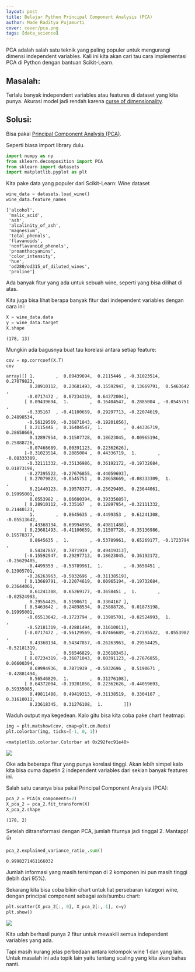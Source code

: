 ```yaml
---
layout: post
title: Belajar Python Principal Component Analysis (PCA)
author: Made Raditya Pujamurti
cover: cover/pca.png
tags: [data_science]
---
```


PCA adalah salah satu teknik yang paling populer untuk mengurangi dimensi independent variables. Kali ini kita akan cari tau cara implementasi PCA di Python dengan bantuan Scikit-Learn. 

## Masalah:
Terlalu banyak independent variables atau features di dataset yang kita punya. Akurasi model jadi rendah karena [curse of dimensionality](https://en.wikipedia.org/wiki/Curse_of_dimensionality).

## Solusi:
Bisa pakai [Principal Component Analysis (PCA)](https://en.wikipedia.org/wiki/Principal_component_analysis).

Seperti biasa import library dulu.


```python
import numpy as np
from sklearn.decomposition import PCA
from sklearn import datasets
import matplotlib.pyplot as plt

```

Kita pake data yang populer dari Scikit-Learn: Wine dataset


```python
wine_data = datasets.load_wine()
wine_data.feature_names
```




    ['alcohol',
     'malic_acid',
     'ash',
     'alcalinity_of_ash',
     'magnesium',
     'total_phenols',
     'flavanoids',
     'nonflavanoid_phenols',
     'proanthocyanins',
     'color_intensity',
     'hue',
     'od280/od315_of_diluted_wines',
     'proline']



Ada banyak fitur yang ada untuk sebuah wine, seperti yang bisa dilihat di atas.

Kita juga bisa lihat berapa banyak fitur dari independent variables dengan cara ini:


```python
X = wine_data.data
y = wine_data.target
X.shape
```




    (178, 13)



Mungkin ada bagusnya buat tau korelasi antara setiap feature:


```python
cov = np.corrcoef(X.T)
cov
```




    array([[ 1.        ,  0.09439694,  0.2115446 , -0.31023514,  0.27079823,
             0.28910112,  0.23681493, -0.15592947,  0.13669791,  0.5463642 ,
            -0.0717472 ,  0.07234319,  0.64372004],
           [ 0.09439694,  1.        ,  0.16404547,  0.2885004 , -0.0545751 ,
            -0.335167  , -0.41100659,  0.29297713, -0.22074619,  0.24898534,
            -0.56129569, -0.36871043, -0.19201056],
           [ 0.2115446 ,  0.16404547,  1.        ,  0.44336719,  0.28658669,
             0.12897954,  0.11507728,  0.18623045,  0.00965194,  0.25888726,
            -0.07466689,  0.00391123,  0.22362626],
           [-0.31023514,  0.2885004 ,  0.44336719,  1.        , -0.08333309,
            -0.32111332, -0.35136986,  0.36192172, -0.19732684,  0.01873198,
            -0.27395522, -0.27676855, -0.44059693],
           [ 0.27079823, -0.0545751 ,  0.28658669, -0.08333309,  1.        ,
             0.21440123,  0.19578377, -0.25629405,  0.23644061,  0.19995001,
             0.0553982 ,  0.06600394,  0.39335085],
           [ 0.28910112, -0.335167  ,  0.12897954, -0.32111332,  0.21440123,
             1.        ,  0.8645635 , -0.4499353 ,  0.61241308, -0.05513642,
             0.43368134,  0.69994936,  0.49811488],
           [ 0.23681493, -0.41100659,  0.11507728, -0.35136986,  0.19578377,
             0.8645635 ,  1.        , -0.53789961,  0.65269177, -0.1723794 ,
             0.54347857,  0.7871939 ,  0.49419313],
           [-0.15592947,  0.29297713,  0.18623045,  0.36192172, -0.25629405,
            -0.4499353 , -0.53789961,  1.        , -0.3658451 ,  0.13905701,
            -0.26263963, -0.5032696 , -0.31138519],
           [ 0.13669791, -0.22074619,  0.00965194, -0.19732684,  0.23644061,
             0.61241308,  0.65269177, -0.3658451 ,  1.        , -0.02524993,
             0.29554425,  0.5190671 ,  0.3304167 ],
           [ 0.5463642 ,  0.24898534,  0.25888726,  0.01873198,  0.19995001,
            -0.05513642, -0.1723794 ,  0.13905701, -0.02524993,  1.        ,
            -0.52181319, -0.42881494,  0.31610011],
           [-0.0717472 , -0.56129569, -0.07466689, -0.27395522,  0.0553982 ,
             0.43368134,  0.54347857, -0.26263963,  0.29554425, -0.52181319,
             1.        ,  0.56546829,  0.23618345],
           [ 0.07234319, -0.36871043,  0.00391123, -0.27676855,  0.06600394,
             0.69994936,  0.7871939 , -0.5032696 ,  0.5190671 , -0.42881494,
             0.56546829,  1.        ,  0.31276108],
           [ 0.64372004, -0.19201056,  0.22362626, -0.44059693,  0.39335085,
             0.49811488,  0.49419313, -0.31138519,  0.3304167 ,  0.31610011,
             0.23618345,  0.31276108,  1.        ]])



Waduh output nya kegedean. Kalo gitu bisa kita coba pake chart heatmap: 


```python
img = plt.matshow(cov, cmap=plt.cm.Reds)
plt.colorbar(img, ticks=[-1, 0, 1])
```




    <matplotlib.colorbar.Colorbar at 0x292fec91e48>




    
<img src="/blog/images/blog/belajar-python-principal-component-analysis-pca_files/output_10_1.png">
    


Oke ada beberapa fitur yang punya korelasi tinggi. Akan lebih simpel kalo kita bisa cuma dapetin 2 independent variables dari sekian banyak features ini.

Salah satu caranya bisa pakai Principal Component Analysis (PCA):


```python
pca_2 = PCA(n_components=2)
X_pca_2 = pca_2.fit_transform(X)
X_pca_2.shape
```




    (178, 2)



Setelah ditransformasi dengan PCA, jumlah fiturnya jadi tinggal 2. Mantapp! 👍


```python
pca_2.explained_variance_ratio_.sum()
```




    0.9998271461166032



Jumlah informasi yang masih tersimpan di 2 komponen ini pun masih tinggi (lebih dari 95%).

Sekarang kita bisa coba bikin chart untuk liat persebaran kategori wine, dengan principal component sebagai axis/sumbu chart:


```python
plt.scatter(X_pca_2[:, 0], X_pca_2[:, 1], c=y)
plt.show()
```


    
<img src="/blog/images/blog/belajar-python-principal-component-analysis-pca_files/output_16_0.png">
    


Kita udah berhasil punya 2 fitur untuk mewakili semua independent variables yang ada.

Tapi masih kurang jelas perbedaan antara kelompok wine 1 dan yang lain. Untuk masalah ini ada topik lain yaitu tentang scaling yang kita akan bahas nanti. 
